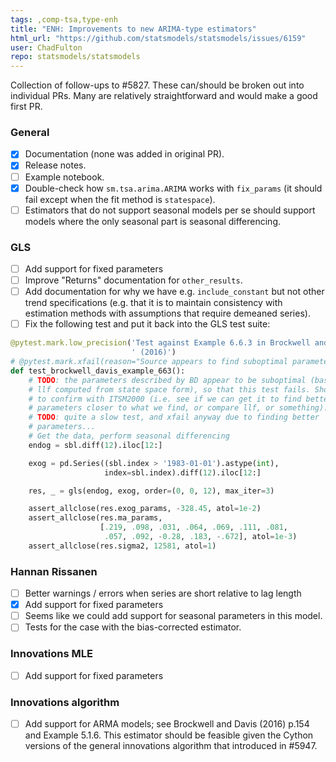 ```yaml
---
tags: ,comp-tsa,type-enh
title: "ENH: Improvements to new ARIMA-type estimators"
html_url: "https://github.com/statsmodels/statsmodels/issues/6159"
user: ChadFulton
repo: statsmodels/statsmodels
---
```


Collection of follow-ups to #5827. These can/should be broken out into individual PRs. Many are relatively straightforward and would make a good first PR.

### General

- [x] Documentation (none was added in original PR).
- [x] Release notes.
- [ ] Example notebook.
- [x] Double-check how `sm.tsa.arima.ARIMA` works with `fix_params` (it should fail except when the fit method is `statespace`).
- [ ] Estimators that do not support seasonal models per se should support models where the only seasonal part is seasonal differencing.

### GLS

- [ ] Add support for fixed parameters
- [ ] Improve "Returns" documentation for `other_results`.
- [ ] Add documentation for why we have e.g. `include_constant` but not other trend specifications (e.g. that it is to maintain consistency with estimation methods with assumptions that require demeaned series).
- [ ] Fix the following test and put it back into the GLS test suite:

```python
@pytest.mark.low_precision('Test against Example 6.6.3 in Brockwell and Davis'
                           ' (2016)')
# @pytest.mark.xfail(reason="Source appears to find suboptimal parameters")
def test_brockwell_davis_example_663():
    # TODO: the parameters described by BD appear to be suboptimal (based on
    # llf computed from state space form), so that this test fails. Should try
    # to confirm with ITSM2000 (i.e. see if we can get it to find better
    # parameters closer to what we find, or compare llf, or something).
    # TODO: quite a slow test, and xfail anyway due to finding better
    # parameters...
    # Get the data, perform seasonal differencing
    endog = sbl.diff(12).iloc[12:]

    exog = pd.Series((sbl.index > '1983-01-01').astype(int),
                     index=sbl.index).diff(12).iloc[12:]

    res, _ = gls(endog, exog, order=(0, 0, 12), max_iter=3)

    assert_allclose(res.exog_params, -328.45, atol=1e-2)
    assert_allclose(res.ma_params,
                    [.219, .098, .031, .064, .069, .111, .081,
                     .057, .092, -0.28, .183, -.672], atol=1e-3)
    assert_allclose(res.sigma2, 12581, atol=1)
```

### Hannan Rissanen

- [ ] Better warnings / errors when series are short relative to lag length
- [x] Add support for fixed parameters
- [ ] Seems like we could add support for seasonal parameters in this model.
- [ ] Tests for the case with the bias-corrected estimator.

### Innovations MLE

- [ ] Add support for fixed parameters

### Innovations algorithm

- [ ] Add support for ARMA models; see Brockwell and Davis (2016) p.154 and Example 5.1.6.  This estimator should be feasible given the Cython versions of the general innovations algorithm that introduced in #5947.
